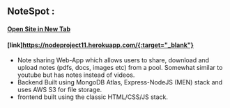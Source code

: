 ## NoteSpot :  
#### <a href="https://nodeproject11.herokuapp.com/" target="blank">Open Site in New Tab</a>  
#### [link]https://nodeproject11.herokuapp.com/{:target="_blank"}  
- Note sharing Web-App which allows users to share, download and upload notes (pdfs, docs,
images etc) from a pool. Somewhat similar to youtube but has notes instead of videos.  
- Backend Built using MongoDB Atlas, Express-NodeJS (MEN) stack and uses AWS S3 for file storage.  
- frontend built using the classic HTML/CSS/JS stack.

